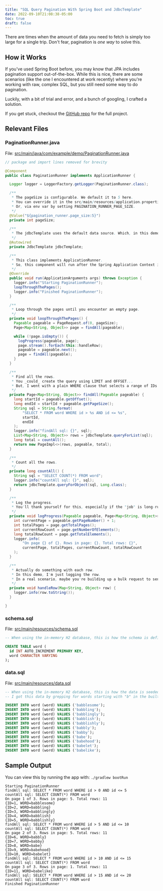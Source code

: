```yaml
---
title: "SQL Query Pagination With Spring Boot and JdbcTemplate"
date: 2022-09-10T21:08:38-05:00
toc: true
draft: false
---
```


There are times when the amount of data you need to fetch is simply too large for a single trip. Don't fear, pagination is _one way_ to solve this.

<!--more-->

## How it Works

If you've used Spring Boot before, you may know that JPA includes pagination support out-of-the-box. While this is nice, there are some scenarios (like the one I encountered at work recently) where you're working with raw, complex SQL, but you still need some way to do pagination.

Luckily, with a bit of trial and error, and a bunch of googling, I crafted a solution.

If you get stuck, checkout the [GitHub repo](https://github.com/zwbetz-gh/sql-query-pagination-with-spring-boot-and-jdbctemplate) for the full project.

## Relevant Files

### PaginationRunner.java

File: [src/main/java/com/example/demo/PaginationRunner.java](https://github.com/zwbetz-gh/sql-query-pagination-with-spring-boot-and-jdbctemplate/blob/main/src/main/java/com/example/demo/PaginationRunner.java)

```java
// package and import lines removed for brevity

@Component
public class PaginationRunner implements ApplicationRunner {

  Logger logger = LoggerFactory.getLogger(PaginationRunner.class);

  /**
   * The pageSize is configurable. We default it to 5 here.
   * You can override it in the src/main/resources/application.properties file by setting pagination_runner.page_size.
   * Or, via env var by setting PAGINATION_RUNNER_PAGE_SIZE.
   */
  @Value("${pagination_runner.page_size:5}")
  private int pageSize;

  /**
   * The jdbcTemplate uses the default data source. Which, in this demo, is the in-memory H2 database.
   */
  @Autowired
  private JdbcTemplate jdbcTemplate;

  /**
   * This class implements ApplicationRunner.
   * So, this component will run after the Spring Application Context is initialized.
   */
  @Override
  public void run(ApplicationArguments args) throws Exception {
    logger.info("Starting PaginationRunner");
    loopThroughThePages();
    logger.info("Finished PaginationRunner");
  }

  /**
   * Loop through the pages until you encounter an empty page.
   */
  private void loopThroughThePages() {
    Pageable pageable = PageRequest.of(0, pageSize);
    Page<Map<String, Object>> page = findAll(pageable);

    while (!page.isEmpty()) {
      logProgress(pageable, page);
      page.stream().forEach(this::handleRow);
      pageable = pageable.next();
      page = findAll(pageable);
    }
  }

  /**
   * Find all the rows.
   * You _could_ create the query using LIMIT and OFFSET...
   * But, I went with a plain WHERE clause that selects a range of IDs because it's faster.
   */
  private Page<Map<String, Object>> findAll(Pageable pageable) {
    long startId = pageable.getOffset();
    long endId = startId + pageable.getPageSize();
    String sql = String.format(
        "SELECT * FROM word WHERE id > %s AND id <= %s",
        startId,
        endId
    );
    logger.info("findAll sql: {}", sql);
    List<Map<String, Object>> rows = jdbcTemplate.queryForList(sql);
    long total = countAll();
    return new PageImpl<>(rows, pageable, total);
  }

  /**
   * Count all the rows.
   */
  private long countAll() {
    String sql = "SELECT COUNT(*) FROM word";
    logger.info("countAll sql: {}", sql);
    return jdbcTemplate.queryForObject(sql, Long.class);
  }

  /**
   * Log the progress.
   * You'll thank yourself for this, especially if the "job" is long-running.
   */
  private void logProgress(Pageable pageable, Page<Map<String, Object>> page) {
    int currentPage = pageable.getPageNumber() + 1;
    int totalPages = page.getTotalPages();
    int currentRowCount = page.getNumberOfElements();
    long totalRowCount = page.getTotalElements();
    logger.info(
        "On page {} of {}. Rows in page: {}. Total rows: {}",
        currentPage, totalPages, currentRowCount, totalRowCount
    );
  }

  /**
   * Actually do something with each row.
   * In this demo, I'm just logging the row.
   * In a real scenario, maybe you're building up a bulk request to send somewhere else, etc.
   */
  private void handleRow(Map<String, Object> row) {
    logger.info(row.toString());
  }

}
```

### schema.sql

File: [src/main/resources/schema.sql](https://github.com/zwbetz-gh/sql-query-pagination-with-spring-boot-and-jdbctemplate/blob/main/src/main/resources/schema.sql)

```sql
-- When using the in-memory H2 database, this is how the schema is defined.

CREATE TABLE word (
  id INT AUTO_INCREMENT PRIMARY KEY,
  word CHARACTER VARYING
);
```

### data.sql

File: [src/main/resources/data.sql](https://github.com/zwbetz-gh/sql-query-pagination-with-spring-boot-and-jdbctemplate/blob/main/src/main/resources/data.sql)

```sql
-- When using the in-memory H2 database, this is how the data is seeded.
-- I got this data by grepping for words starting with "b" in the built-in Mac dictionary at /usr/share/dict/words.

INSERT INTO word (word) VALUES ('babblesome');
INSERT INTO word (word) VALUES ('babbling');
INSERT INTO word (word) VALUES ('babblingly');
INSERT INTO word (word) VALUES ('babblish');
INSERT INTO word (word) VALUES ('babblishly');
INSERT INTO word (word) VALUES ('babbly');
INSERT INTO word (word) VALUES ('babby');
INSERT INTO word (word) VALUES ('babe');
INSERT INTO word (word) VALUES ('babehood');
INSERT INTO word (word) VALUES ('babelet');
INSERT INTO word (word) VALUES ('babelike');
```

## Sample Output

You can view this by running the app with: `./gradlew bootRun`

```
Starting PaginationRunner
findAll sql: SELECT * FROM word WHERE id > 0 AND id <= 5
countAll sql: SELECT COUNT(*) FROM word
On page 1 of 3. Rows in page: 5. Total rows: 11
{ID=1, WORD=babblesome}
{ID=2, WORD=babbling}
{ID=3, WORD=babblingly}
{ID=4, WORD=babblish}
{ID=5, WORD=babblishly}
findAll sql: SELECT * FROM word WHERE id > 5 AND id <= 10
countAll sql: SELECT COUNT(*) FROM word
On page 2 of 3. Rows in page: 5. Total rows: 11
{ID=6, WORD=babbly}
{ID=7, WORD=babby}
{ID=8, WORD=babe}
{ID=9, WORD=babehood}
{ID=10, WORD=babelet}
findAll sql: SELECT * FROM word WHERE id > 10 AND id <= 15
countAll sql: SELECT COUNT(*) FROM word
On page 3 of 3. Rows in page: 1. Total rows: 11
{ID=11, WORD=babelike}
findAll sql: SELECT * FROM word WHERE id > 15 AND id <= 20
countAll sql: SELECT COUNT(*) FROM word
Finished PaginationRunner
```
